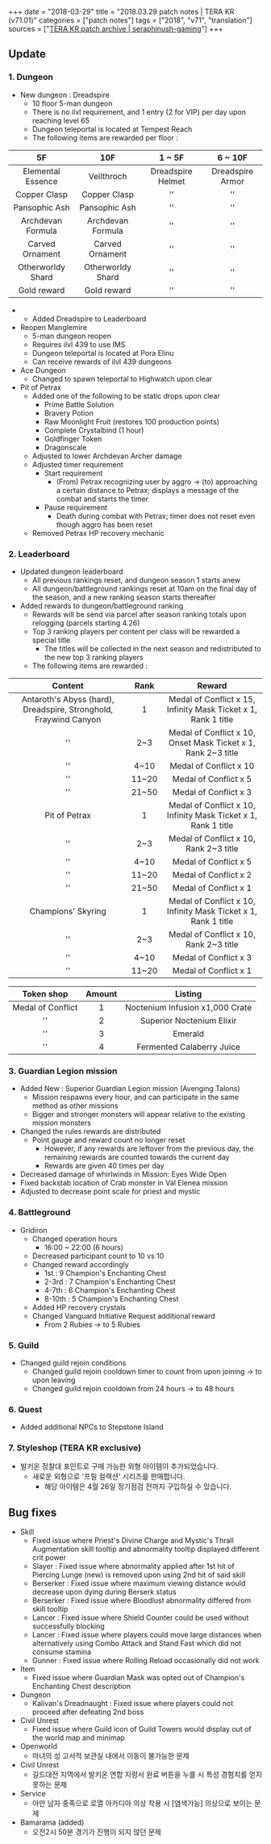 +++
date = "2018-03-29"
title = "2018.03.29 patch notes | TERA KR (v71.01)"
categories = ["patch notes"]
tags = ["2018", "v71", "translation"]
sources = ["[TERA KR patch archive | seraphinush-gaming](/ko/patch/2018/v71-01)"]
+++

## Update

### **1.** Dungeon
- New dungeon : Dreadspire
  - 10 floor 5-man dungeon
  - There is no ilvl requirement, and 1 entry (2 for VIP) per day upon reaching level 65
  - Dungeon teleportal is located at Tempest Reach
  - The following items are rewarded per floor :

| 5F | 10F | 1 ~ 5F | 6 ~ 10F |
| :-: | :-: | :-: | :-: |
| Elemental Essence | Veilthroch | Dreadspire Helmet | Dreadspire Armor |
| Copper Clasp | Copper Clasp |''|''|
| Pansophic Ash | Pansophic Ash |''|''|
| Archdevan Formula | Archdevan Formula |''|''|
| Carved Ornament | Carved Ornament |''|''|
| Otherworldy Shard | Otherworldy Shard |''|''|
| Gold reward | Gold reward |''|''|

- 
  - Added Dreadspire to Leaderboard
- Reopen Manglemire
  - 5-man dungeon reopen
  - Requires ilvl 439 to use IMS
  - Dungeon teleportal is located at Pora Elinu
  - Can receive rewards of ilvl 439 dungeons
- Ace Dungeon
  - Changed to spawn teleportal to Highwatch upon clear
- Pit of Petrax
  - Added one of the following to be static drops upon clear
    - Prime Battle Solution
    - Bravery Potion
    - Raw Moonlight Fruit (restores 100 production points)
    - Complete Crystalbind (1 hour)
    - Goldfinger Token
    - Dragonscale
  - Adjusted to lower Archdevan Archer damage
  - Adjusted timer requirement
    - Start requirement
      - (From) Petrax recognizing user by aggro -> (to) approaching a certain distance to Petrax; displays a message of the combat and starts the timer
    - Pause requirement
      - Death during combat with Petrax; timer does not reset even though aggro has been reset
  - Removed Petrax HP recovery mechanic

### **2.** Leaderboard
- Updated dungeon leaderboard
  - All previous rankings reset, and dungeon season 1 starts anew
  - All dungeon/battleground rankings reset at 10am on the final day of the season, and a new ranking season starts thereafter
- Added rewards to dungeon/battleground ranking
  - Rewards will be send via parcel after season ranking totals upon relogging (parcels starting 4.26)
  - Top 3 ranking players per content per class will be rewarded a special title
    - The titles will be collected in the next season and redistributed to the new top 3 ranking players
  - The following items are rewarded :

| Content | Rank | Reward |
| :-: | :-: | :-: |
| Antaroth's Abyss (hard), Dreadspire, Stronghold, Fraywind Canyon | 1 | Medal of Conflict x 15, Infinity Mask Ticket x 1, Rank 1 title |
|''| 2~3 | Medal of Conflict x 10, Onset Mask Ticket x 1, Rank 2~3 title |
|''| 4~10 | Medal of Conflict x 10 |
|''| 11~20 | Medal of Conflict x 5 |
|''| 21~50 | Medal of Conflict x 3 |
| Pit of Petrax | 1 | Medal of Conflict x 10, Infinity Mask Ticket x 1, Rank 1 title |
|''| 2~3 | Medal of Conflict x 10, Rank 2~3 title |
|''| 4~10 | Medal of Conflict x 5 |
|''| 11~20 | Medal of Conflict x 2 |
|''| 21~50 | Medal of Conflict x 1 |
| Champions' Skyring | 1 | Medal of Conflict x 10, Infinity Mask Ticket x 1, Rank 1 title |
|''| 2~3 | Medal of Conflict x 10, Rank 2~3 title |
|''| 4~10 | Medal of Conflict x 3 |
|''| 11~20 | Medal of Conflict x 1 |

| Token shop | Amount | Listing |
| :-: | :-: | :-: |
| Medal of Conflict | 1 | Noctenium Infusion x1,000 Crate |
|''| 2 | Superior Noctenium Elixir |
|''| 3 | Emerald |
|''| 4 | Fermented Calaberry Juice |

### **3.** Guardian Legion mission
- Added New : Superior Guardian Legion mission (Avenging Talons)
  - Mission respawns every hour, and can participate in the same method as other missions
  - Bigger and stronger monsters will appear relative to the existing mission monsters
- Changed the rules rewards are distributed
  - Point gauge and reward count no longer reset
    - However, if any rewards are leftover from the previous day, the remaining rewards are counted towards the current day
    - Rewards are given 40 times per day
- Decreased damage of whirlwinds in Mission: Eyes Wide Open
- Fixed backstab location of Crab monster in Val Elenea mission
- Adjusted to decrease point scale for priest and mystic

### **4.** Battleground
- Gridiron
  - Changed operation hours
    - 16:00 ~ 22:00 (6 hours)
  - Decreased participant count to 10 vs 10
  - Changed reward accordingly
    - 1st : 9 Champion's Enchanting Chest
    - 2-3rd : 7 Champion's Enchanting Chest
    - 4-7th : 6 Champion's Enchanting Chest
    - 8-10th : 5 Champion's Enchanting Chest
  - Added HP recovery crystals
  - Changed Vanguard Initiative Request additional reward
    - From 2 Rubies -> to 5 Rubies

### **5.** Guild
- Changed guild rejoin conditions
  - Changed guild rejoin cooldown timer to count from upon joining -> to upon leaving
  - Changed guild rejoin cooldown from 24 hours -> to 48 hours

### **6.** Quest
- Added additional NPCs to Stepstone Island

### **7.** Styleshop (TERA KR exclusive)
- 발키온 정찰대 포인트로 구매 가능한 외형 아이템이 추가되었습니다.
  - 새로운 외형으로 '프릴 컬렉션' 시리즈를 판매합니다.
    - 해당 아이템은 4월 26일 정기점검 전까지 구입하실 수 있습니다.

## Bug fixes

- Skill
  - Fixed issue where Priest's Divine Charge and Mystic's Thrall Augmentation skill tooltip and abnormality tooltip displayed different crit power
  - Slayer : Fixed issue where abnormality applied after 1st hit of Piercing Lunge (new) is removed upon using 2nd hit of said skill
  - Berserker : Fixed issue where maximum viewing distance would decrease upon dying during Berserk status
  - Berserker : Fixed issue where Bloodlust abnormality differed from skill tooltip
  - Lancer : Fixed issue where Shield Counter could be used without successfully blocking
  - Lancer : Fixed issue where players could move large distances when alternatively using Combo Attack and Stand Fast which did not consume stamina
  - Gunner : Fixed issue where Rolling Reload occasionally did not work
- Item
  - Fixed issue where Guardian Mask was opted out of Champion's Enchanting Chest description
- Dungeon
  - Kalivan's Dreadnaught : Fixed issue where players could not proceed after defeating 2nd boss
- Civil Unrest
  - Fixed issue where Guild icon of Guild Towers would display out of the world map and minimap
- Openworld
  - 마녀의 성 고서적 보관실 내에서 이동이 불가능한 문제
- Civil Unrest
  - 길드대전 지역에서 발키온 연합 지령서 완료 버튼을 누를 시 특성 경험치를 얻지 못하는 문제
- Service
  - 아만 남자 종족으로 로열 아카디아 의상 착용 시 [염색가능] 의상으로 보이는 문제
- Bamarama (added)
  - 오전2시 50분 경기가 진행이 되지 않던 문제
